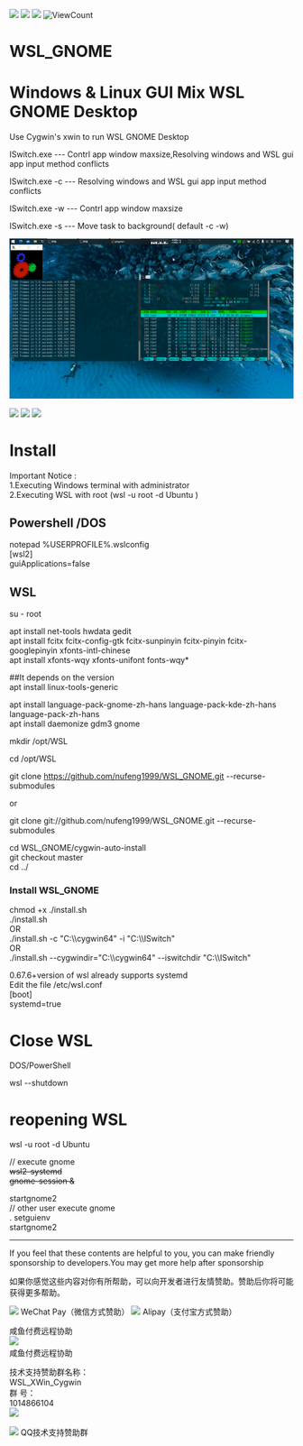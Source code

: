 ![](https://img.shields.io/badge/WSL-GUI-green) ![](https://img.shields.io/badge/Cygwin-XWin-orange) ![](https://img.shields.io/github/watchers/nufeng1999/WSL_GNOME) <img alt="ViewCount" src="https://views.whatilearened.today/views/github/nufeng1999/WSL_GNOME.svg">
# WSL_GNOME  
# Windows & Linux GUI Mix WSL GNOME Desktop  
Use Cygwin's xwin to run WSL GNOME Desktop  

ISwitch.exe --- Contrl app window maxsize,Resolving windows and WSL gui app input method conflicts  

ISwitch.exe -c  --- Resolving windows and WSL gui app input method conflicts  

ISwitch.exe -w  --- Contrl app window maxsize  

ISwitch.exe -s  --- Move task to background( default -c -w)  

[![Watch the video](https://github.com/nufeng1999/wsl_XWin_Cygwin/blob/main/20210612_071703.gif?raw=true)](https://youtu.be/iy8j-fD82aQ)  

![](https://github.com/nufeng1999/imgs/blob/main/img/20211115_110932.gif?raw=true)
![](https://github.com/nufeng1999/imgs/blob/main/img/20211115_111705.gif?raw=true)
![](https://github.com/nufeng1999/imgs/blob/main/img/20211115_112440.gif?raw=true)

# Install  
Important Notice :  
1.Executing Windows terminal with administrator  
2.Executing WSL with root (wsl -u root -d Ubuntu )  
## Powershell /DOS  
notepad %USERPROFILE%\.wslconfig     
[wsl2]  
guiApplications=false   

## WSL  
su - root    

apt install net-tools hwdata gedit  
apt install fcitx fcitx-config-gtk  fcitx-sunpinyin fcitx-pinyin  fcitx-googlepinyin xfonts-intl-chinese  
apt install xfonts-wqy xfonts-unifont fonts-wqy*  
  
##It depends on the version  
apt install linux-tools-generic  

apt install language-pack-gnome-zh-hans language-pack-kde-zh-hans language-pack-zh-hans  
apt install daemonize gdm3 gnome 

mkdir /opt/WSL  

cd /opt/WSL  

git clone https://github.com/nufeng1999/WSL_GNOME.git --recurse-submodules

or  

git clone git://github.com/nufeng1999/WSL_GNOME.git --recurse-submodules

cd WSL_GNOME/cygwin-auto-install    
git checkout master  
cd ../   

### Install  WSL_GNOME  

chmod +x ./install.sh   
./install.sh   
OR   
./install.sh -c "C:\\\\cygwin64" -i "C:\\\\ISwitch"  
OR  
./install.sh --cygwindir="C:\\\\cygwin64" --iswitchdir "C:\\\\ISwitch"  

   
0.67.6+version of wsl already supports systemd  
Edit the file /etc/wsl.conf  
[boot]  
systemd=true  
  
# Close WSL
DOS/PowerShell  

wsl --shutdown  

# reopening WSL  
wsl -u root -d Ubuntu  

// execute gnome  
~~wsl2-systemd~~  
~~gnome-session &~~   

startgnome2  
// other user execute gnome  
. setguienv  
startgnome2  

***
If you feel that these contents are helpful to you, you can make friendly sponsorship to developers.You may get more help after sponsorship

如果你感觉这些内容对你有所帮助，可以向开发者进行友情赞助。赞助后你将可能获得更多帮助。  

<img src="https://nufeng1999.github.io/imgs/wxzf.png"/>
WeChat Pay（微信方式赞助）
  
<img src="https://nufeng1999.github.io/imgs/zfbzf.png"/>
Alipay（支付宝方式赞助）  

咸鱼付费远程协助  
<img src="https://nufeng1999.github.io/imgs/266665953320112.jpg"/>  
咸鱼付费远程协助  

技术支持赞助群名称：  
WSL_XWin_Cygwin  
群   号：  
1014866104  
<img src="http://dt1.8tupian.net/2/29215a1b200.pg3"/>  

<img src="https://nufeng1999.github.io/imgs/img/WSL_XWin_Cygwin.png"/>  
QQ技术支持赞助群
